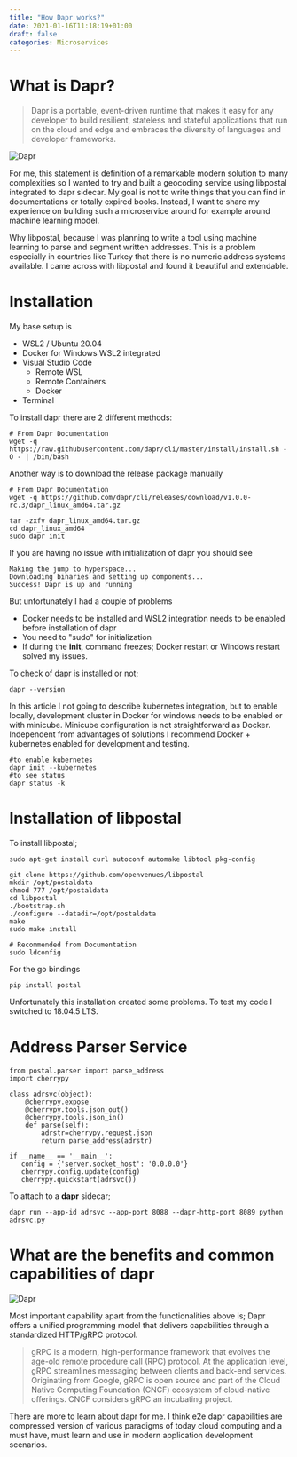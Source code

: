 ```yaml
---
title: "How Dapr works?"
date: 2021-01-16T11:18:19+01:00
draft: false
categories: Microservices
---
```


# What is Dapr?

> Dapr is a portable, event-driven runtime that makes it easy for any developer to build resilient, stateless and stateful applications that run on the cloud and edge and embraces the diversity of languages and developer frameworks.

![Dapr](../../dapr.png "Dapr Architecture")

For me, this statement is definition of a remarkable modern solution to many complexities so I wanted to try and built a geocoding service using libpostal integrated to dapr sidecar. My goal is not to write things that you can find in documentations or totally expired books. Instead, I want to share my experience on building such a microservice around for example around machine learning model.

Why libpostal, because I was planning to write a tool using machine learning to parse and segment written addresses. This is a problem especially in countries like Turkey that there is no numeric address systems available. I came across with libpostal and found it beautiful and extendable. 


# Installation 

My base setup is 
- WSL2 / Ubuntu 20.04
- Docker for Windows WSL2 integrated
- Visual Studio Code
    - Remote WSL
    - Remote Containers 
    - Docker
- Terminal 

To install dapr there are 2 different methods:

```
# From Dapr Documentation 
wget -q https://raw.githubusercontent.com/dapr/cli/master/install/install.sh -O - | /bin/bash
```
Another way is to download the release package manually


```
# From Dapr Documentation 
wget -q https://github.com/dapr/cli/releases/download/v1.0.0-rc.3/dapr_linux_amd64.tar.gz

tar -zxfv dapr_linux_amd64.tar.gz
cd dapr_linux_amd64
sudo dapr init
```

If you are having  no issue with initialization of dapr you should see

```
Making the jump to hyperspace...
Downloading binaries and setting up components...
Success! Dapr is up and running
```

But unfortunately I had a couple of problems

- Docker needs to be installed and WSL2 integration needs to be enabled before installation of dapr
- You need to "sudo" for initialization
- If during the **init**, command freezes; Docker restart or Windows restart solved my issues. 

To check of dapr is installed or not;

```
dapr --version
```

In this article I not going to describe kubernetes integration, but to enable locally, development cluster in Docker for windows needs to be enabled or with minicube. Minicube configuration is not straightforward as Docker. Independent from advantages of solutions I recommend Docker + kubernetes enabled for development and testing. 

```
#to enable kubernetes
dapr init --kubernetes
#to see status
dapr status -k
```
# Installation of libpostal

To install libpostal;

```
sudo apt-get install curl autoconf automake libtool pkg-config

git clone https://github.com/openvenues/libpostal
mkdir /opt/postaldata
chmod 777 /opt/postaldata
cd libpostal
./bootstrap.sh
./configure --datadir=/opt/postaldata
make
sudo make install

# Recommended from Documentation
sudo ldconfig
```

For the go bindings

```
pip install postal
```

Unfortunately this installation created some problems. To test my code I switched to 18.04.5 LTS.

# Address Parser Service

```
from postal.parser import parse_address
import cherrypy

class adrsvc(object):
    @cherrypy.expose
    @cherrypy.tools.json_out()
    @cherrypy.tools.json_in()
    def parse(self):
        adrstr=cherrypy.request.json
        return parse_address(adrstr)

if __name__ == '__main__':
   config = {'server.socket_host': '0.0.0.0'}
   cherrypy.config.update(config)
   cherrypy.quickstart(adrsvc())

```


To attach to a **dapr** sidecar;

```
dapr run --app-id adrsvc --app-port 8088 --dapr-http-port 8089 python adrsvc.py
```

# What are the benefits and common capabilities of dapr

![Dapr](../../daprbb.png "Dapr Building Blocks")

Most important capability apart from the functionalities above is; Dapr offers a unified programming model that delivers capabilities through a standardized HTTP/gRPC protocol.

>gRPC is a modern, high-performance framework that evolves the age-old remote procedure call (RPC) protocol. At the application level, gRPC streamlines messaging between clients and back-end services. Originating from Google, gRPC is open source and part of the Cloud Native Computing Foundation (CNCF) ecosystem of cloud-native offerings. CNCF considers gRPC an incubating project. 

There are more to learn about dapr for me. I think e2e dapr capabilities are compressed version of various paradigms of today cloud computing and a must have, must learn and use in modern application development scenarios. 

